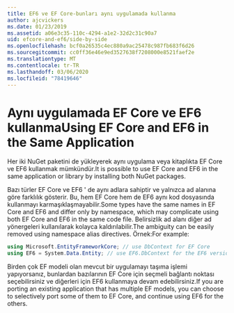 ```yaml
---
title: EF6 ve EF Core-bunları aynı uygulamada kullanma
author: ajcvickers
ms.date: 01/23/2019
ms.assetid: a06e3c35-110c-4294-a1e2-32d2c31c90a7
uid: efcore-and-ef6/side-by-side
ms.openlocfilehash: bcf0a26535c4ec880a9ac25478c987fb683f6d26
ms.sourcegitcommit: cc0ff36e46e9ed3527638f7208000e8521faef2e
ms.translationtype: MT
ms.contentlocale: tr-TR
ms.lasthandoff: 03/06/2020
ms.locfileid: "78419646"
---
```

# <a name="using-ef-core-and-ef6-in-the-same-application"></a><span data-ttu-id="4e429-102">Aynı uygulamada EF Core ve EF6 kullanma</span><span class="sxs-lookup"><span data-stu-id="4e429-102">Using EF Core and EF6 in the Same Application</span></span>

<span data-ttu-id="4e429-103">Her iki NuGet paketini de yükleyerek aynı uygulama veya kitaplıkta EF Core ve EF6 kullanmak mümkündür.</span><span class="sxs-lookup"><span data-stu-id="4e429-103">It is possible to use EF Core and EF6 in the same application or library by installing both NuGet packages.</span></span>

<span data-ttu-id="4e429-104">Bazı türler EF Core ve EF6 ' de aynı adlara sahiptir ve yalnızca ad alanına göre farklılık gösterir. Bu, hem EF Core hem de EF6 aynı kod dosyasında kullanmayı karmaşıklaşmayabilir.</span><span class="sxs-lookup"><span data-stu-id="4e429-104">Some types have the same names in EF Core and EF6 and differ only by namespace, which may complicate using both EF Core and EF6 in the same code file.</span></span> <span data-ttu-id="4e429-105">Belirsizlik ad alanı diğer ad yönergeleri kullanılarak kolayca kaldırılabilir.</span><span class="sxs-lookup"><span data-stu-id="4e429-105">The ambiguity can be easily removed using namespace alias directives.</span></span> <span data-ttu-id="4e429-106">Örnek:</span><span class="sxs-lookup"><span data-stu-id="4e429-106">For example:</span></span>

``` csharp
using Microsoft.EntityFrameworkCore; // use DbContext for EF Core
using EF6 = System.Data.Entity; // use EF6.DbContext for the EF6 version
```

<span data-ttu-id="4e429-107">Birden çok EF modeli olan mevcut bir uygulamayı taşıma işlemi yapıyorsanız, bunlardan bazılarının EF Core için seçmeli bağlantı noktası seçebilirsiniz ve diğerleri için EF6 kullanmaya devam edebilirsiniz.</span><span class="sxs-lookup"><span data-stu-id="4e429-107">If you are porting an existing application that has multiple EF models, you can choose to selectively port some of them to EF Core, and continue using EF6 for the others.</span></span>
